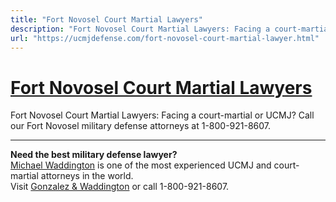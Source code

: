 ```yaml
---
title: "Fort Novosel Court Martial Lawyers"
description: "Fort Novosel Court Martial Lawyers: Facing a court-martial or UCMJ? Call our Fort Novosel military defense attorneys at 1-800-921-8607."
url: "https://ucmjdefense.com/fort-novosel-court-martial-lawyer.html"
---
```


# [Fort Novosel Court Martial Lawyers](https://ucmjdefense.com/fort-novosel-court-martial-lawyer.html)

Fort Novosel Court Martial Lawyers: Facing a court-martial or UCMJ? Call our Fort Novosel military defense attorneys at 1-800-921-8607.

---

**Need the best military defense lawyer?**  
[Michael Waddington](https://ucmjdefense.com/attorneys/michael-stewart-waddington-partner.html) is one of the most experienced UCMJ and court-martial attorneys in the world.  
Visit [Gonzalez & Waddington](https://ucmjdefense.com) or call 1-800-921-8607.
